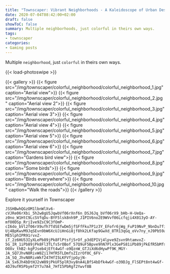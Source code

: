 ```yaml
---
title: "Townscaper: Vibrant Neighborhoods - A Kaleidoscope of Urban Design"
date: 2020-07-04T08:42:00+02:00
draft: false
showToC: false
summary: Multiple neighborhoods, just colorful in theirs own ways.
tags:
- townscaper
categories:
- Gaming posts
---
```


Multiple `neighborhood`, just `colorful` in theirs own ways.

{{< load-photoswipe >}}

{{< gallery >}}
  {{< figure src="/img/townscaper/colorful_neighborhood/colorful_neighborhood_1.jpg" caption="Aerial view">}}
  {{< figure src="/img/townscaper/colorful_neighborhood/colorful_neighborhood_2.jpg" caption="Aerial view 2">}}
  {{< figure src="/img/townscaper/colorful_neighborhood/colorful_neighborhood_3.jpg" caption="Aerial view 3">}}
  {{< figure src="/img/townscaper/colorful_neighborhood/colorful_neighborhood_4.jpg" caption="Aerial view 4">}}
  {{< figure src="/img/townscaper/colorful_neighborhood/colorful_neighborhood_5.jpg" caption="Aerial view 5">}}
  {{< figure src="/img/townscaper/colorful_neighborhood/colorful_neighborhood_6.jpg" caption="Aerial view 6">}}
  {{< figure src="/img/townscaper/colorful_neighborhood/colorful_neighborhood_7.jpg" caption="Gardens bird view">}}
  {{< figure src="/img/townscaper/colorful_neighborhood/colorful_neighborhood_8.jpg" caption="Some birds">}}
  {{< figure src="/img/townscaper/colorful_neighborhood/colorful_neighborhood_9.jpg" caption="Birds everywhere">}}
  {{< figure src="/img/townscaper/colorful_neighborhood/colorful_neighborhood_10.jpg" caption="Walk the roads">}}
{{< /gallery >}}

Explore it yourself in Townscaper

```text
JSSHBwhQGzOM1lbnWlXv6-cVJRe06rXbi_5h2w8gU5JqwbVf06rXnf6n_DSJ6Jq_bVf06rX9_bHb-H-UeQa-z0no_W1HtC9LcSVfqDu-BYF5lsk8nh9P_J1PIV6no2E9WVvf06Lcfqji4X013yO-AY-mfO0DSp_RrjIve9ZsC9C3fOmP-cI6do_bVl2f06rX9ufh7TdSEfwDm5jfSFfFku7P1z3Y_EFofr6jWg_FuP19NvP_9bnDu7fiznWWvy85nvD17_lpd3PR9tqd3Ps9pOamv5JR8nI5LK5nWivy8VnP-Uj4BpKwvM9JqSEvn9bW6XcUJiHnGi8jf8hk2LKfap9GwXd_8TR13qGq_oVv7ny_nJ9Pb59a0W1nlKq_Hb89j9DJfR5bMfs5rOf_pz8TUlufr6jWf96fozXXiPHNE5PX5faynNWvf8hkvy8VnP-ME5lphIPR91rvxZ-iT_2z6HU53IyXLePb89jPk8FlPtsfj5rOf_p3dEPIVj4lpve9Zsvn9htamvxZ-5G_IR_1iPb89jPk8Fl3TLfs5rOBof_57Q9uF5Bpve9hN7Plx3GePS81iPb89jPkEfR5bMfsp3tqv6A6nfCQ-O0Xv_thB2-kgPJseb4jEft4wGf-o9QznW_GTJiXd6dHywPf9K_MGY-JA_SQ7JhvN8RivW8Zj17HfR5TLDmfsZIzrOf0C_6FV-JA_SQ_JhvN8RivWkf247HfI5LKFVfjpGyjN-JA_Sx6Jh4bDtHJ2vW89jPkUF5plR3vy8nA4LBfS4bDfk4wGf-o39DJg_FlSEPt8nt4wGf-4DJ9ufR5Pbymf2Y7u7A4_7HfI5PbRgf2Ywvf8B
```
